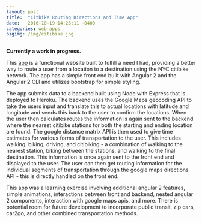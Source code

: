 ```yaml
---
layout: post
title:  "Citbike Routing Directions and Time App"
date:   2016-10-19 14:23:11 -0400
categories: web apps
bigimg: /img/citibike.jpg
---
```


**Currently a work in progress.**

This [app][citibike-app-link] is a functional website built to fulfill a need I had, providing a better way to route a user from a location to a destination using the NYC citibike network. The app has a simple front end built with Angular 2 and the Angular 2 CLI and utilizes bootstrap for simple styling.

The app submits data to a backend built using Node with Express that is deployed to Heroku. The backend uses the Google Maps geocoding API to take the users input and translate this to actual locations with latitude and longitude and sends this back to the user to confirm the locations. When the user then calculates routes the information is again sent to the backend where the nearest citibike stations for both the starting and ending location are found. The google distance matrix API is then used to give time estimates for various forms of transportation to the user. This includes walking, biking, driving, and citibiking - a combination of walking to the nearest station, biking between the stations, and walking to the final destination. This information is once again sent to the front end and displayed to the user. The user can then get routing information for the individual segments of transportation through the google maps directions API - this is directly handled on the front end.

This app was a learning exercise involving additional angular 2 features, simple animations, interactions between front and backend, nested angular 2 components, interaction with google maps apis, and more. There is potential room for future development to incorporate public transit, zip cars, car2go, and other combined transportation methods.


[citibike-app-link]: http://zebesta.github.io/citibike2/
